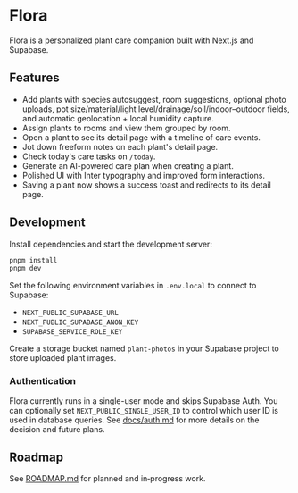 # Flora

Flora is a personalized plant care companion built with Next.js and Supabase.

## Features

- Add plants with species autosuggest, room suggestions, optional photo uploads, pot size/material/light level/drainage/soil/indoor–outdoor fields, and automatic geolocation + local humidity capture.
- Assign plants to rooms and view them grouped by room.
- Open a plant to see its detail page with a timeline of care events.
- Jot down freeform notes on each plant's detail page.
- Check today's care tasks on `/today`.
- Generate an AI-powered care plan when creating a plant.
- Polished UI with Inter typography and improved form interactions.
- Saving a plant now shows a success toast and redirects to its detail page.

## Development

Install dependencies and start the development server:

```bash
pnpm install
pnpm dev
```

Set the following environment variables in `.env.local` to connect to Supabase:

- `NEXT_PUBLIC_SUPABASE_URL`
- `NEXT_PUBLIC_SUPABASE_ANON_KEY`
- `SUPABASE_SERVICE_ROLE_KEY`

Create a storage bucket named `plant-photos` in your Supabase project to store uploaded plant images.

### Authentication

Flora currently runs in a single-user mode and skips Supabase Auth.  You can
optionally set `NEXT_PUBLIC_SINGLE_USER_ID` to control which user ID is used
in database queries.  See [docs/auth.md](docs/auth.md) for more details on the
decision and future plans.

## Roadmap

See [ROADMAP.md](ROADMAP.md) for planned and in‑progress work.
